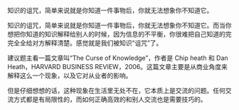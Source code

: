 知识的诅咒，简单来说就是你知道一件事物后，你就无法想象你不知道它。

知识的诅咒，简单来说就是你知道一件事物后，你就无法想象你不知道它。而当你想把你知道的知识解释给别人的时候，因为信息的不平衡，你很难把自己知道的完完全全给对方解释清楚。感觉就是我们被知识“诅咒”了。

建议题主看一篇文章叫“The Curse of Knowledge”，作者是 Chip heath 和 Dan Heath，HARVARD BUSINESS REVIEW，2006。这篇文章主要是从商业角度来解释这么一个现象，以及它对从业者的影响。

但是仔细想想的话，这种现象在生活里无处不在，它本质上是交流的问题。任何交流方式都是有局限性的，而如何正确高效的和别人交流也是需要技巧的。